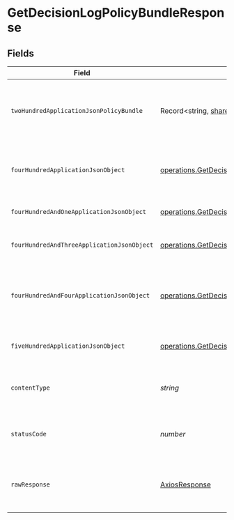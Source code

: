 # GetDecisionLogPolicyBundleResponse


## Fields

| Field                                                                                                                                                                        | Type                                                                                                                                                                         | Required                                                                                                                                                                     | Description                                                                                                                                                                  |
| ---------------------------------------------------------------------------------------------------------------------------------------------------------------------------- | ---------------------------------------------------------------------------------------------------------------------------------------------------------------------------- | ---------------------------------------------------------------------------------------------------------------------------------------------------------------------------- | ---------------------------------------------------------------------------------------------------------------------------------------------------------------------------- |
| `twoHundredApplicationJsonPolicyBundle`                                                                                                                                      | Record<string, [shared.Policy](../../models/shared/policy.md)[]>                                                                                                             | :heavy_minus_sign:                                                                                                                                                           | Policy-Bundle retrieved successfully for given decision log ID                                                                                                               |
| `fourHundredApplicationJsonObject`                                                                                                                                           | [operations.GetDecisionLogPolicyBundleResponseBody](../../models/operations/getdecisionlogpolicybundleresponsebody.md)                                                       | :heavy_minus_sign:                                                                                                                                                           | The request is malformed (e.g, a given path parameter is invalid)<br/>                                                                                                       |
| `fourHundredAndOneApplicationJsonObject`                                                                                                                                     | [operations.GetDecisionLogPolicyBundlePolicyManagementResponseBody](../../models/operations/getdecisionlogpolicybundlepolicymanagementresponsebody.md)                       | :heavy_minus_sign:                                                                                                                                                           | The request is unauthorized<br/>                                                                                                                                             |
| `fourHundredAndThreeApplicationJsonObject`                                                                                                                                   | [operations.GetDecisionLogPolicyBundlePolicyManagementResponseResponseBody](../../models/operations/getdecisionlogpolicybundlepolicymanagementresponseresponsebody.md)       | :heavy_minus_sign:                                                                                                                                                           | The user is forbidden from making this request<br/>                                                                                                                          |
| `fourHundredAndFourApplicationJsonObject`                                                                                                                                    | [operations.GetDecisionLogPolicyBundlePolicyManagementResponse404ResponseBody](../../models/operations/getdecisionlogpolicybundlepolicymanagementresponse404responsebody.md) | :heavy_minus_sign:                                                                                                                                                           | There was no decision log found for given decision_id, and owner_id.<br/>                                                                                                    |
| `fiveHundredApplicationJsonObject`                                                                                                                                           | [operations.GetDecisionLogPolicyBundlePolicyManagementResponse500ResponseBody](../../models/operations/getdecisionlogpolicybundlepolicymanagementresponse500responsebody.md) | :heavy_minus_sign:                                                                                                                                                           | Something unexpected happened on the server.                                                                                                                                 |
| `contentType`                                                                                                                                                                | *string*                                                                                                                                                                     | :heavy_check_mark:                                                                                                                                                           | HTTP response content type for this operation                                                                                                                                |
| `statusCode`                                                                                                                                                                 | *number*                                                                                                                                                                     | :heavy_check_mark:                                                                                                                                                           | HTTP response status code for this operation                                                                                                                                 |
| `rawResponse`                                                                                                                                                                | [AxiosResponse](https://axios-http.com/docs/res_schema)                                                                                                                      | :heavy_minus_sign:                                                                                                                                                           | Raw HTTP response; suitable for custom response parsing                                                                                                                      |
